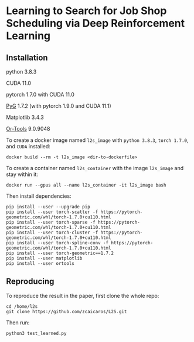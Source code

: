 # Learning to Search for Job Shop Scheduling via Deep Reinforcement Learning

## Installation
python 3.8.3

CUDA 11.0

pytorch 1.7.0 with CUDA 11.0

[PyG](https://github.com/pyg-team/pytorch_geometric) 1.7.2 (with pytorch 1.9.0 and CUDA 11.1)

Matplotlib 3.4.3

[Or-Tools](https://github.com/google/or-tools) 9.0.9048

To create a docker image named `l2s_image` with `python 3.8.3`, `torch 1.7.0`,  and `CUDA` installed:
```
docker build --rm -t l2s_image <dir-to-dockerfile>
```
To create a container named `l2s_container` with the image `l2s_image` and stay within it:
```
docker run --gpus all --name l2s_container -it l2s_image bash
```
Then install dependencies:
```
pip install --user --upgrade pip
pip install --user torch-scatter -f https://pytorch-geometric.com/whl/torch-1.7.0+cu110.html
pip install --user torch-sparse -f https://pytorch-geometric.com/whl/torch-1.7.0+cu110.html
pip install --user torch-cluster -f https://pytorch-geometric.com/whl/torch-1.7.0+cu110.html
pip install --user torch-spline-conv -f https://pytorch-geometric.com/whl/torch-1.7.0+cu110.html
pip install --user torch-geometric==1.7.2
pip install --user matplotlib
pip install --user ortools
```

## Reproducing
To reproduce the result in the paper, first clone the whole repo:
```
cd /home/l2s
git clone https://github.com/zcaicaros/L2S.git
```
Then run:
```
python3 test_learned.py
```
